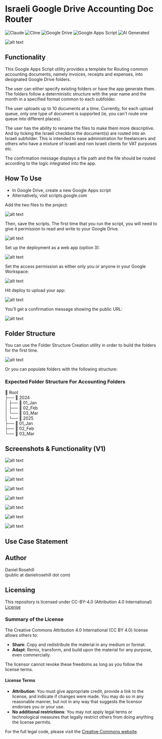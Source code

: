 # Israeli Google Drive Accounting Doc Router

![Claude](https://img.shields.io/badge/Claude-3.5-blueviolet)
![Cline](https://img.shields.io/badge/Cline-v1.0-blue)
![Google Drive](https://img.shields.io/badge/Google%20Drive-4285F4?style=flat&logo=googledrive&logoColor=white)
![Google Apps Script](https://img.shields.io/badge/Google%20Apps%20Script-4285F4?style=flat&logo=googleappsscript&logoColor=white)
![AI Generated](https://img.shields.io/badge/AI-Generated-lightgrey)


![alt text](screenshots/v1/9.png)


## Functionality

This Google Apps Script utility provides a template for Routing common accounting documents, namely invoices, receipts and expenses, into designated Google Drive folders. 

The user can either specify existing folders or have the app generate them. The folders follow a deterministic structure with the year name and the month in a specified format common to each subfolder. 

The user uploads up to 10 documents at a time. Currently, for each upload queue, only one type of document is supported (ie, you can't route one queue into different places). 

The user has the ability to rename the files to make them more descriptive. And by ticking the Israeli checkbox the document(s) are routed into an Israeli subfolder. This is intended to ease administration for freelancers and others who have a mixture of Israeli and non Israeli clients for VAT purposes etc. 

The confirmation message displays a file path and the file should be routed according to the logic integrated into the app.

## How To Use

- In Google Drive, create a new Google Apps script
- Alternatively, visit scripts.google.com  

Add the two files to the project:

![alt text](screenshots/deployment/1.png)

Then, save the scripts. The first time that you run the script, you will need to give it permission to read and write to your Google Drive. 

![alt text](screenshots/deployment/2.png)

Set up the deployment as a web app (option 3):

![alt text](screenshots/deployment/3.png)

Set the access permission as either only you or anyone in your Google Workspace:

![alt text](screenshots/deployment/4.png)

Hit deploy to upload your app:

![alt text](screenshots/deployment/5.png)

You'll get a confirmation message showing the public URL:

![alt text](screenshots/deployment/6.png)

## Folder Structure

You can use the Folder Structure Creation utility in order to build the folders for the first time. 
 
![alt text](screenshots/setup/1.png)

Or you can populate folders with the following structure:

### Expected Folder Structure For Accounting Folders

📁 Root  
├── 📁 2024  
│   ├── 📁 01_Jan  
│   ├── 📁 02_Feb  
│   └── 📁 03_Mar  
│ 
└── 📁 2025  
    ├── 📁 01_Jan  
    ├── 📁 02_Feb  
    └── 📁 03_Mar



 ## Screenshots & Functionality (V1)

 ![alt text](screenshots/v1/1.png)

 ![alt text](screenshots/v1/2.png)

 ![alt text](screenshots/v1/3.png)

 ![alt text](screenshots/v1/4.png)

 ![alt text](screenshots/v1/5.png)

 ![alt text](screenshots/v1/6.png)

 ![alt text](screenshots/v1/7.png)

 ![alt text](screenshots/v1/8.png)


## Use Case Statement

## Author

Daniel Rosehill  
(public at danielrosehill dot com)

## Licensing

This repository is licensed under CC-BY-4.0 (Attribution 4.0 International) 
[License](https://creativecommons.org/licenses/by/4.0/)

### Summary of the License
The Creative Commons Attribution 4.0 International (CC BY 4.0) license allows others to:
- **Share**: Copy and redistribute the material in any medium or format.
- **Adapt**: Remix, transform, and build upon the material for any purpose, even commercially.

The licensor cannot revoke these freedoms as long as you follow the license terms.

#### License Terms
- **Attribution**: You must give appropriate credit, provide a link to the license, and indicate if changes were made. You may do so in any reasonable manner, but not in any way that suggests the licensor endorses you or your use.
- **No additional restrictions**: You may not apply legal terms or technological measures that legally restrict others from doing anything the license permits.

For the full legal code, please visit the [Creative Commons website](https://creativecommons.org/licenses/by/4.0/legalcode).